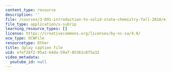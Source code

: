 ```yaml
---
content_type: resource
description: ''
file: /courses/3-091-introduction-to-solid-state-chemistry-fall-2018/efef28f295a264da59a785361c8f5a32_GhwBpZx3LjI.srt
file_type: application/x-subrip
learning_resource_types: []
license: https://creativecommons.org/licenses/by-nc-sa/4.0/
ocw_type: OCWFile
resourcetype: Other
title: 3play caption file
uid: efef28f2-95a2-64da-59a7-85361c8f5a32
video_metadata:
  youtube_id: null
---
```

